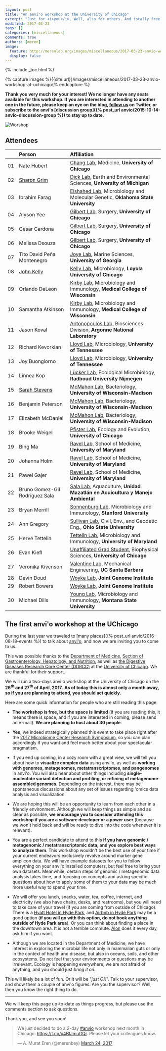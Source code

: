 ```yaml
---
layout: post
title: "An anvi'o workshop at the University of Chicago"
excerpt: "Just for <i>you</i>. Well, also for others. And totally free! Except you pay for your travel. But then it may be a lot of fun. MAYBE."
modified: 2017-03-23
tags: []
categories: [miscellaneous]
comments: true
authors: [meren]
image:
  feature: http://merenlab.org/images/miscellaneous/2017-03-23-anvio-workshop-at-uchicago/workshop.png
  display: false
---
```


{% include _toc.html %}

{% capture images %}{{site.url}}/images/miscellaneous/2017-03-23-anvio-workshop-at-uchicago{% endcapture %}


**Thank you very much for your interest! We no longer have any seats available for this workshop. If you are interested in attending to another one in the future, please keep an eye on the blog, [follow us](http://merenlab.org/people/) on Twitter, or subscribe to the anvi'o [discussion group]({% post_url anvio/2015-10-14-anvio-discussion-group %}) to stay up to date.**


![Worshop]({{images}}/workshop.png)


## Attendees

||Person|Affiliation|
|:--:|:--|:--|
|01|Nate Hubert|[Chang Lab](http://changlab.uchicago.edu/), Medicine, **University of Chicago**|
|02|[Sharon Grim](https://twitter.com/microgrim)|[Dick Lab](http://www.earth.lsa.umich.edu/geomicrobiology/), Earth and Environmental Sciences, **University of Michigan**|
|03|Ibrahim Farag|[Elshahed Lab](https://microbiology.okstate.edu/faculty/mostafa/elshahed.html), Microbiology and Molecular Genetic, **Oklahoma State University**|
|04|Alyson Yee|[Gilbert Lab](https://biomedsciences.uchicago.edu/page/jack-gilbert), Surgery, **University of Chicago**|
|05|Cesar Cardona|[Gilbert Lab](https://biomedsciences.uchicago.edu/page/jack-gilbert), Surgery, **University of Chicago**|
|06|Melissa Dsouza|[Gilbert Lab](https://biomedsciences.uchicago.edu/page/jack-gilbert), Surgery, **University of Chicago**|
|07|Tito David Peña Montenegro|[Joye Lab](http://joyeresearchgroup.uga.edu), Marine Sciences, **University of Georgia**|
|08|[John Kelly](https://twitter.com/johnkellymicro)|[Kelly Lab](http://kellymicroecolab1.wixsite.com/kelly), Microbiology, **Loyola University of Chicago**|
|09|Orlando DeLeon|[Kirby Lab](http://www.mcw.edu/Microbiology/John-Kirby-PhD.htm), Microbiology and Immunology, **Medical College of Wisconsin**|
|10|Samantha Atkinson|[Kirby Lab](http://www.mcw.edu/Microbiology/John-Kirby-PhD.htm), Microbiology and Immunology, **Medical College of Wisconsin**|
|11|Jason Koval|[Antonopoulos Lab](http://www.igsb.org/labs/dionysios-antonopoulos), Biosciences Division, **Argonne National Laboratory**|
|12|Richard Kevorkian|[Lloyd Lab](http://lloydlab.utk.edu), Microbiology, **University of Tennessee**|
|13|Joy Buongiorno|[Lloyd Lab](http://lloydlab.utk.edu), Microbiology, **University of Tennessee**|
|14|Linnea Kop|[Lücker Lab](http://www.ru.nl/microbiology/department/people/sebastian-lucker-dr/), Ecological Microbiology, **Radboud University Nijmegen**|
|15|[Sarah Stevens](http://sarahlrstevens.info)|[McMahon Lab](https://mcmahonlab.wisc.edu), Bacteriology, **University of Wisconsin-Madison**|
|16|Benjamin Peterson|[McMahon Lab](https://mcmahonlab.wisc.edu), Bacteriology, **University of Wisconsin-Madison**|
|17|Elizabeth McDaniel|[McMahon Lab](https://mcmahonlab.wisc.edu), Bacteriology, **University of Wisconsin-Madison**|
|18|Brooke Weigel|[Pfister Lab](http://pfisterlab.uchicago.edu), Ecology and Evolution, **University of Chicago**|
|19|Bing Ma|[Ravel Lab](http://ravel-lab.org), School of Medicine, **University of Maryland**|
|20|Johanna Holm|[Ravel Lab](http://ravel-lab.org), School of Medicine, **University of Maryland**|
|21|Pawel Gajer|[Ravel Lab](http://ravel-lab.org), School of Medicine, **University of Maryland**|
|22|Bruno Gomez-Gil Rodriguez Sala|[Sala Lab](http://www.ciad.mx/coordinaciones/unidad-mazatlan/personal/dr-bruno-gomez-gil-rodriguez-sala.html), Aquaculture, **Unidad Mazatlán en Acuicultura y Manejo Ambiental**|
|23|Bryan Merrill|[Sonnenburg Lab](http://sonnenburglab.stanford.edu), Microbiology and Immunology, **Stanford University**|
|24|Ann Gregory|[Sullivan Lab](http://u.osu.edu/viruslab), Civil, Env., and Geodetic Eng., **Ohio State University**|
|25|Hervé Tettelin|[Tettelin Lab](http://www.medschool.umaryland.edu/profiles/Tettelin-Herve/), Microbiology and Immunology, **University of Maryland**|
|26|Evan Kiefl|[Unaffiliated Grad Student](http://biophysics.uchicago.edu), Biophysical Sciences, **University of Chicago**|
|27|Veronika Kivenson|[Valentine Lab](https://me.ucsb.edu/valentinelab/), Mechanical Engineering, **UC Santa Barbara**|
|28|Devin Doud|[Woyke Lab](http://jgi.doe.gov/our-science/scientists-jgi/single-cells/), **Joint Genome Institute**|
|29|Robert Bowers|[Woyke Lab](http://jgi.doe.gov/our-science/scientists-jgi/single-cells/), **Joint Genome Institute**|
|30|Michael Dills|[Young Lab](http://plantsciences.montana.edu/facultyorstaff/faculty/young/), Microbiology and Immunology, **Montana State University**|

## The first anvi'o workshop at the UChicago

During the last year we traveled to [many places]({% post_url anvio/2016-08-18-events %}) to talk about [anvi'o](http://merenlab.org/software/anvio), and now we are inviting you to come to us.

This was possible thanks to the [Department of Medicine](http://medicine.uchicago.edu/), [Section of Gastroenterology, Hepatology, and Nutrition](http://medicine.uchicago.edu/gast/index.html), as well as [the Digestive Diseases Research Core Center (DDRCC)](http://www.uchicagoddrcc.org/) at the [University of Chicago](http://www.uchicago.edu). We are thankful for their support.

We will run a two-days anvi'o workshop at the University of Chicago on the **26<sup>th</sup> and 27<sup>th</sup> of April, 2017**. **As of today this is almost only a month away, so if you are planning to attend, you should act quickly**.

Here are some quick information for people who are still reading this page:

* **The workshop is free, but the space is limited** (if you are reading this, it means there is space, and if you are interested in coming, please send an e-mail). **We are planning to host about 30 people**.

* **Yes**, we indeed strategically planned this event to take place right after the [2017 Microbiome Center Research Symposium](https://www.eventbrite.com/e/2017-microbiome-center-research-symposium-registration-31297813603), so you can plan accordingly if you want and feel much better about your spectacular pragmatism.

* If you end up coming, in a cozy room with a great view, we will tell you about how to **visualize complex data** using anvi'o, as well as **working with genomes, metagenomes, metatranscriptomes, and pangenomes** in anvi'o. You will also hear about other things including **single-nucleotide variant detection and profiling, or refining of metagenome-assembled genomes**. Depending on the interest, there may be spontaneous discussions about any set of issues regarding 'omics data analysis and visualization.

* We are hoping this will be an opportunity to learn from each other in a friendly environment. Although we will keep things as simple and as clear as possible, **we encourage you to consider attending this workshop if you are a software developer or a power user** (because we won't hold back and will be ready to dive into the code whenever it is relevant).

* You are a perfect candidate to attend to this **if you have genomic / metagenomic / metatranscriptomic data, and you explore best ways to analyze them**. This workshop wouldn't be the best use of your time if your current endeavors exclusively revolve around marker gene amplicon data. We will have example datasets for you to follow everything on your anvi'o installed computers, but feel free to bring your own datasets. Meanwhile, certain steps of genomic / metagenomic data analysis takes time, and focusing on concepts and asking specific questions about how to apply some of them to your data may be much more useful way to spend your time.

* We will offer you lunch, snacks, water, tea, coffee, internet, and electricity (we also have chairs, desks, and restrooms), but you will need to take care of your travel (if you are coming from outside of Chicago). There is a [Hyatt Hotel in Hyde Park](https://chicagosouthuniversity.place.hyatt.com/en/hotel/home.html), and [Airbnb in Hyde Park](https://www.airbnb.com/s/Hyde-Park--Chicago--IL--United-States/homes?checkin=2017-04-26&checkout=2017-04-27&allow_override%5B%5D=&s_tag=epAeIoZ-) may be a good option (**if you will go with this option, do not book anything outside of Hyde Park area**). Or you can think about finding a place in the downtown area. It is not a terrible commute. [Alon](http://merenlab.org/people/) does it every day, ask him if you want.

* Although we are located in the Department of Medicine, we have interest in exploring the microbial life not only in mammalian guts or only in the context of health and disease, but also in oceans, soils, and other ecosystems. Do not feel that your environments or questions may be irrelevant. Ecology is happening everywhere, we are not afraid of anything, and you should just _bring it on_.

This will likely be a lot of fun. Or it will be "*just OK*". Talk to your supervisor, and show them a couple of anvi'o figures. Are you the supervisor? Well, then you know the right thing to do.

---

We will keep this page up-to-date as things progress, but please use the comments section to ask questions.

Thank you, and see you soon!

<blockquote class="twitter-tweet" data-lang="en"><p lang="en" dir="ltr">We just decided to do a 2-day <a href="https://twitter.com/hashtag/anvio?src=hash">#anvio</a> workshop next month in Chicago: <a href="https://t.co/x4BfJmuGQr">https://t.co/x4BfJmuGQr</a>. Please let your colleagues know.</p>&mdash; A. Murat Eren (@merenbey) <a href="https://twitter.com/merenbey/status/845258630173769731">March 24, 2017</a></blockquote>
<script async src="//platform.twitter.com/widgets.js" charset="utf-8"></script>

